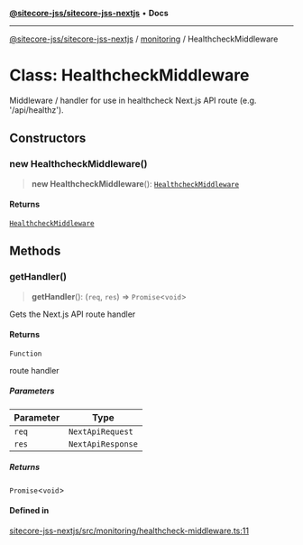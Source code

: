 [**@sitecore-jss/sitecore-jss-nextjs**](../../README.md) • **Docs**

***

[@sitecore-jss/sitecore-jss-nextjs](../../README.md) / [monitoring](../README.md) / HealthcheckMiddleware

# Class: HealthcheckMiddleware

Middleware / handler for use in healthcheck Next.js API route (e.g. '/api/healthz').

## Constructors

### new HealthcheckMiddleware()

> **new HealthcheckMiddleware**(): [`HealthcheckMiddleware`](HealthcheckMiddleware.md)

#### Returns

[`HealthcheckMiddleware`](HealthcheckMiddleware.md)

## Methods

### getHandler()

> **getHandler**(): (`req`, `res`) => `Promise`\<`void`\>

Gets the Next.js API route handler

#### Returns

`Function`

route handler

##### Parameters

| Parameter | Type |
| ------ | ------ |
| `req` | `NextApiRequest` |
| `res` | `NextApiResponse` |

##### Returns

`Promise`\<`void`\>

#### Defined in

[sitecore-jss-nextjs/src/monitoring/healthcheck-middleware.ts:11](https://github.com/Sitecore/jss/blob/32e43cec490a623a675f03f30cb52f47552c878c/packages/sitecore-jss-nextjs/src/monitoring/healthcheck-middleware.ts#L11)
